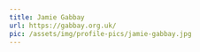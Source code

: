 ```yaml
---
title: Jamie Gabbay
url: https://gabbay.org.uk/
pic: /assets/img/profile-pics/jamie-gabbay.jpg
---
```


